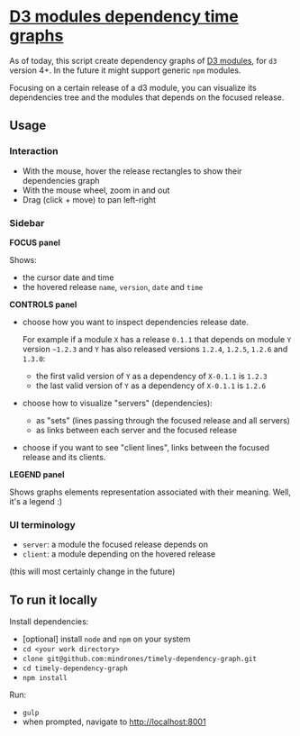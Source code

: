 # [D3 modules dependency time graphs](https://mindrones.github.io/timely-dependency-graph)

As of today, this script create dependency graphs of [D3 modules](https://github.com/d3), for `d3` version 4+.
In the future it might support generic `npm` modules.

Focusing on a certain release of a d3 module, you can visualize its dependencies tree and the modules that depends on the focused release.


## Usage

### Interaction

- With the mouse, hover the release rectangles to show their dependencies graph
- With the mouse wheel, zoom in and out
- Drag (click + move) to pan left-right

### Sidebar

**FOCUS panel**

Shows:

- the cursor date and time
- the hovered release `name`, `version`, `date` and `time`

**CONTROLS panel**

- choose how you want to inspect dependencies release date.

  For example if a module `X` has a release `0.1.1` that depends on module `Y` version `~1.2.3` and `Y` has also released versions `1.2.4`, `1.2.5`, `1.2.6` and `1.3.0`:
  - the first valid version of `Y` as a dependency of `X-0.1.1` is `1.2.3`
  - the last valid version of `Y` as a dependency of `X-0.1.1` is `1.2.6`

- choose how to visualize "servers" (dependencies):
  - as "sets" (lines passing through the focused release and all servers)
  - as links between each server and the focused release

- choose if you want to see "client lines", links between the focused release and its clients.

**LEGEND panel**

Shows graphs elements representation associated with their meaning.
Well, it's a legend :)

### UI terminology

- `server`: a module the focused release depends on
- `client`: a module depending on the hovered release

(this will most certainly change in the future)


## To run it locally

Install dependencies:

- [optional] install `node` and `npm` on your system
- `cd <your work directory>`
- `clone git@github.com:mindrones/timely-dependency-graph.git`
- `cd timely-dependency-graph`
- `npm install`

Run:

- `gulp`
- when prompted, navigate to [http://localhost:8001](http://localhost:8001)
